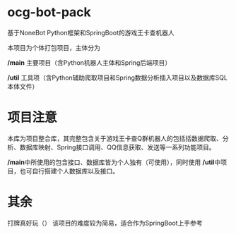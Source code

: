 # ocg-bot-pack
基于NoneBot Python框架和SpringBoot的游戏王卡查机器人

本项目为个体打包项目，主体分为 

**/main** 主要项目（含Python机器人主体和Spring后端项目）

**/util** 工具项（含Python辅助爬取项目和Spring数据分析插入项目以及数据库SQL本体文件）



# 项目注意
本库为项目整合库，其完整包含关于游戏王卡查Q群机器人的包括括数据爬取、分析、数据库映射、Spring接口调用、QQ信息获取、发送等一系列功能项目。

**/main**中所使用的包含接口、数据库皆为个人独有（可使用），同时使用 **/util**中项目，也可自行搭建个人数据库以及接口。

# 其余
打牌真好玩（）
该项目的难度较为简易，适合作为SpringBoot上手参考
